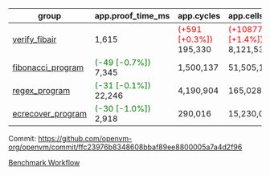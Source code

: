 | group | app.proof_time_ms | app.cycles | app.cells_used | leaf.proof_time_ms | leaf.cycles | leaf.cells_used |
| -- | -- | -- | -- | -- | -- | -- |
| [verify_fibair](https://github.com/openvm-org/openvm/blob/benchmark-results/benchmarks-pr/1154/verify_fibair-ffc23976b8348608bbaf89ee8800005a7a4d2f96.md) | 1,615 | <span style='color: red'>(+591 [+0.3%])</span> 195,330 | <span style='color: red'>(+108772 [+1.4%])</span> 8,121,534 |- | - | - |
| [fibonacci_program](https://github.com/openvm-org/openvm/blob/benchmark-results/benchmarks-pr/1154/fibonacci-ffc23976b8348608bbaf89ee8800005a7a4d2f96.md) |<span style='color: green'>(-49 [-0.7%])</span> 7,345 |  1,500,137 |  51,505,102 |- | - | - |
| [regex_program](https://github.com/openvm-org/openvm/blob/benchmark-results/benchmarks-pr/1154/regex-ffc23976b8348608bbaf89ee8800005a7a4d2f96.md) |<span style='color: green'>(-31 [-0.1%])</span> 22,246 |  4,190,904 |  165,028,173 |- | - | - |
| [ecrecover_program](https://github.com/openvm-org/openvm/blob/benchmark-results/benchmarks-pr/1154/ecrecover-ffc23976b8348608bbaf89ee8800005a7a4d2f96.md) |<span style='color: green'>(-30 [-1.0%])</span> 2,918 |  290,016 |  15,230,037 |- | - | - |


Commit: https://github.com/openvm-org/openvm/commit/ffc23976b8348608bbaf89ee8800005a7a4d2f96

[Benchmark Workflow](https://github.com/openvm-org/openvm/actions/runs/12579050383)

